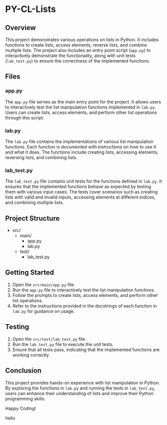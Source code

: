 # PY-CL-Lists

## Overview
This project demonstrates various operations on lists in Python. It includes functions to create lists, access elements, reverse lists, and combine multiple lists. The project also includes an entry point script (`app.py`) to interactively demonstrate the functionality, along with unit tests (`lab_test.py`) to ensure the correctness of the implemented functions.

## Files

### app.py
The `app.py` file serves as the main entry point for the project. It allows users to interactively test the list manipulation functions implemented in `lab.py`. Users can create lists, access elements, and perform other list operations through this script.

### lab.py
The `lab.py` file contains the implementations of various list manipulation functions. Each function is documented with instructions on how to use it and what it does. The functions include creating lists, accessing elements, reversing lists, and combining lists.

### lab_test.py
The `lab_test.py` file contains unit tests for the functions defined in `lab.py`. It ensures that the implemented functions behave as expected by testing them with various input cases. The tests cover scenarios such as creating lists with valid and invalid inputs, accessing elements at different indices, and combining multiple lists.

## Project Structure
- src/
  - main/
    - app.py
    - lab.py
  - test/
    - lab_test.py


## Getting Started
1. Open the `src/main/app.py` file.
2. Run the `app.py` file to interactively test the list manipulation functions.
3. Follow the prompts to create lists, access elements, and perform other list operations.
4. Refer to the instructions provided in the docstrings of each function in `lab.py` for guidance on usage.

## Testing
1. Open the `src/test/lab_test.py` file.
2. Run the `lab_test.py` file to execute the unit tests. 
3. Ensure that all tests pass, indicating that the implemented functions are working correctly.

## Conclusion
This project provides hands-on experience with list manipulation in Python. By exploring the functions in `lab.py` and running the tests in `lab_test.py`, users can enhance their understanding of lists and improve their Python programming skills.

Happy Coding!

hello 